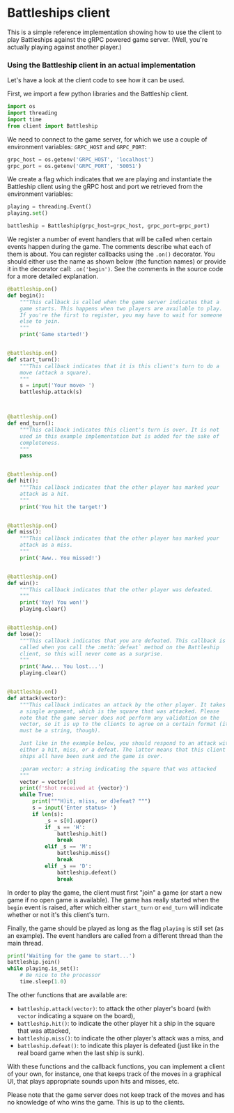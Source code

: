 # Battleships client

This is a simple reference implementation showing how to use the client to play Battleships against the gRPC
powered game server. (Well, you're actually playing against another player.)

### Using the Battleship client in an actual implementation

Let's have a look at the client code to see how it can be used.

First, we import a few python libraries and the Battleship client.

```python
import os
import threading
import time
from client import Battleship
```

We need to connect to the game server, for which we use a couple of environment variables: `GRPC_HOST` and `GRPC_PORT`:

```python
grpc_host = os.getenv('GRPC_HOST', 'localhost')
grpc_port = os.getenv('GRPC_PORT', '50051')
```

We create a flag which indicates that we are playing and instantiate the Battleship client using the gRPC host and port
we retrieved from the environment variables:

```python
playing = threading.Event()
playing.set()

battleship = Battleship(grpc_host=grpc_host, grpc_port=grpc_port)
```

We register a number of event handlers that will be called when certain events happen during the game. The comments
describe what each of them is about. You can register callbacks using the `.on()` decorator. You should either use the
name as shown below (the function names) or provide it in the decorator call: `.on('begin')`. See the comments in the
source code for a more detailed explanation.

```python
@battleship.on()
def begin():
    """This callback is called when the game server indicates that a
    game starts. This happens when two players are available to play.
    If you're the first to register, you may have to wait for someone
    else to join.
    """
    print('Game started!')


@battleship.on()
def start_turn():
    """This callback indicates that it is this client's turn to do a
    move (attack a square). 
    """
    s = input('Your move> ')
    battleship.attack(s)



@battleship.on()
def end_turn():
    """This callback indicates this client's turn is over. It is not
    used in this example implementation but is added for the sake of
    completeness.
    """
    pass


@battleship.on()
def hit():
    """This callback indicates that the other player has marked your
    attack as a hit.
    """
    print('You hit the target!')


@battleship.on()
def miss():
    """This callback indicates that the other player has marked your
    attack as a miss.
    """
    print('Aww.. You missed!')


@battleship.on()
def win():
    """This callback indicates that the other player was defeated.
    """
    print('Yay! You won!')
    playing.clear()


@battleship.on()
def lose():
    """This callback indicates that you are defeated. This callback is
    called when you call the :meth:`defeat` method on the Battleship
    client, so this will never come as a surprise.
    """
    print('Aww... You lost...')
    playing.clear()


@battleship.on()
def attack(vector):
    """This callback indicates an attack by the other player. It takes
    a single argument, which is the square that was attacked. Please
    note that the game server does not perform any validation on the
    vector, so it is up to the clients to agree on a certain format (it
    must be a string, though).

    Just like in the example below, you should respond to an attack with
    either a hit, miss, or a defeat. The latter means that this client's
    ships all have been sunk and the game is over.

    :param vector: a string indicating the square that was attacked
    """
    vector = vector[0]
    print(f'Shot received at {vector}')
    while True:
        print("""H)it, m)iss, or d)efeat? """)
        s = input('Enter status> ')
        if len(s):
            _s = s[0].upper()
            if _s == 'H':
                battleship.hit()
                break
            elif _s == 'M':
                battleship.miss()
                break
            elif _s == 'D':
                battleship.defeat()
                break
```

In order to play the game, the client must first "join" a game (or start a new game if no open game is available).
The game has really started when the `begin` event is raised, after which either `start_turn` or `end_turn` will
indicate whether or not it's this client's turn. 

Finally, the game should be played as long as the flag `playing` is still set (as an example). The event handlers
are called from a different thread than the main thread.

```python
print('Waiting for the game to start...')
battleship.join()
while playing.is_set():
    # Be nice to the processor
    time.sleep(1.0)
```

The other functions that are available are:

- `battleship.attack(vector)`: to attack the other player's board (with `vector` indicating a square on the board),
- `battleship.hit()`: to indicate the other player hit a ship in the square that was attacked,
- `battleship.miss()`: to indicate the other player's attack was a miss, and
- `battleship.defeat()`: to indicate this player is defeated (just like in the real board game when the last ship is sunk).

With these functions and the callback functions, you can implement a client of your own, for instance, one that
keeps track of the moves in a graphical UI, that plays appropriate sounds upon hits and misses, etc.

Please note that the game server does not keep track of the moves and has no knowledge of who wins the game. This
is up to the clients. 
